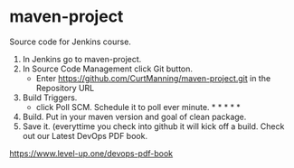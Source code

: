 # maven-project
Source code for Jenkins course.

1. In Jenkins go to maven-project.
2. In Source Code Management click Git button.
	- Enter https://github.com/CurtManning/maven-project.git  in the Repository URL
3. Build Triggers.
   - click Poll SCM. Schedule it to poll ever minute. * * * * * 
4. Build. Put in your maven version and goal of clean package.
5. Save it. (everyttime you check into github it will kick off a build. 
Check out our Latest DevOps PDF book.

https://www.level-up.one/devops-pdf-book
